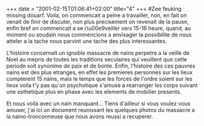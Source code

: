 +++
date = "2001-02-15T01:06:41+02:00"
title="4"
+++
#Zee feuking missing douarf. 
Voila, on commencait a peine a travailler, non, en fait on venait de finir de discuter, non plus precisement on revenait de la pause, enfin bref on commencait a se r\u00e9veiller vers 15-16 heure, quand, au moment ou soudain nous commencions a envisager la possibilite de nous atteler a la tache nous parvint une tache des plus interessantes.



L'histoire concernait un ignoble massacre de nains perpetre a la veille de Noel au mepris de toutes les traditions seculaires qui veuillent que cette periode soit synonime de paix et de bonte. Enfin, l'histoire des ces pauvres nains est des plus etranges, en effet les premieres personnes sur les lieux compterent 15 nains, mais le temps que les forces de l'ordre soient sur les lieux voila t'y pas qu'un psychotique s'amuse a rearranger les corps suivant une esthetique plus en phase avec les elements de mobilier presents.



Et nous voila avec un nain manquant... Tiens d'ailleur si vous voulez vous amuser, j'ai ici un document reunissant les quelques photos du massacre a la naino-tronconneuse que nous avons reussi a recuperer.



